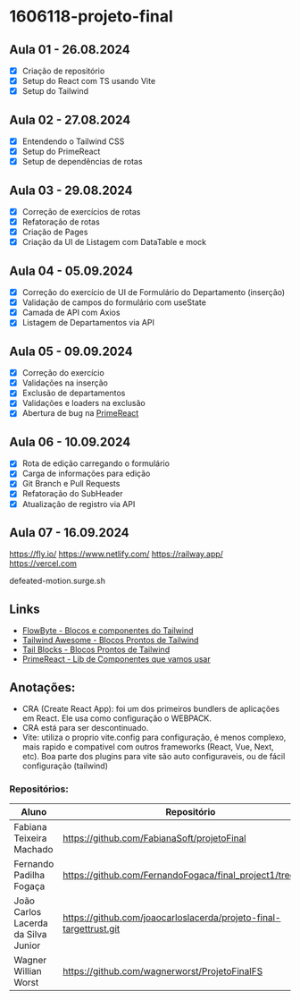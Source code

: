 # 1606118-projeto-final

## Aula 01 - 26.08.2024

- [x] Criação de repositório
- [x] Setup do React com TS usando Vite
- [x] Setup do Tailwind

## Aula 02 - 27.08.2024

- [x] Entendendo o Tailwind CSS
- [x] Setup do PrimeReact
- [x] Setup de dependências de rotas

## Aula 03 - 29.08.2024

- [x] Correção de exercícios de rotas
- [x] Refatoração de rotas
- [x] Criação de Pages
- [x] Criação da UI de Listagem com DataTable e mock

## Aula 04 - 05.09.2024

- [x] Correção do exercício de UI de Formulário do Departamento (inserção)
- [x] Validação de campos do formulário com useState
- [x] Camada de API com Axios
- [x] Listagem de Departamentos via API

## Aula 05 - 09.09.2024

- [x] Correção do exercício
- [x] Validações na inserção
- [x] Exclusão de departamentos
- [x] Validações e loaders na exclusão
- [x] Abertura de bug na [PrimeReact](https://github.com/primefaces/primereact/issues)

## Aula 06 - 10.09.2024

- [x] Rota de edição carregando o formulário
- [x] Carga de informações para edição
- [x] Git Branch e Pull Requests
- [x] Refatoração do SubHeader
- [x] Atualização de registro via API

## Aula 07 - 16.09.2024

https://fly.io/
https://www.netlify.com/
https://railway.app/
https://vercel.com

defeated-motion.surge.sh

## Links

- [FlowByte - Blocos e componentes do Tailwind](https://flowbite.com/)
- [Tailwind Awesome - Blocos Prontos de Tailwind](https://www.tailwindawesome.com/)
- [Tail Blocks - Blocos Prontos de Tailwind](https://tailblocks.cc/)
- [PrimeReact - Lib de Componentes que vamos usar](https://primereact.org/)

## Anotações:

- CRA (Create React App): foi um dos primeiros bundlers de aplicações em React. Ele usa como configuração o WEBPACK.
- CRA está para ser descontinuado.
- Vite: utiliza o proprio vite.config para configuração, é menos complexo, mais rapido e compativel com outros frameworks (React, Vue, Next, etc). Boa parte dos plugins para vite são auto configuraveis, ou de fácil configuração (tailwind)

### Repositórios:

| Aluno                               | Repositório                                                        |
| ----------------------------------- | ------------------------------------------------------------------ |
| Fabiana Teixeira Machado            | https://github.com/FabianaSoft/projetoFinal                        |
| Fernando Padilha Fogaça             | https://github.com/FernandoFogaca/final_project1/tree/main         |
| João Carlos Lacerda da Silva Junior | https://github.com/joaocarloslacerda/projeto-final-targettrust.git |
| Wagner Willian Worst                | https://github.com/wagnerworst/ProjetoFinalFS                      |
